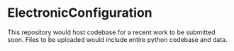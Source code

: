# ElectronicConfiguration

This repository would host codebase for a recent work to be submitted soon. Files to be uploaded would include entire python codebase and data.
